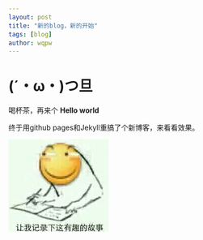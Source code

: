 ```yaml
---
layout: post
title: "新的blog，新的开始"
tags: [blog]
author: wqpw
---
```


# (´・ω・)つ旦

喝杯茶，再来个 **Hello world**

终于用github pages和Jekyll重搞了个新博客，来看看效果。

![0](/assets/1.jpg)